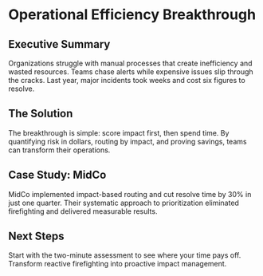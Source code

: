 # Operational Efficiency Breakthrough

## Executive Summary

Organizations struggle with manual processes that create inefficiency and wasted resources. Teams chase alerts while expensive issues slip through the cracks. Last year, major incidents took weeks and cost six figures to resolve.

## The Solution

The breakthrough is simple: score impact first, then spend time. By quantifying risk in dollars, routing by impact, and proving savings, teams can transform their operations.

## Case Study: MidCo

MidCo implemented impact-based routing and cut resolve time by 30% in just one quarter. Their systematic approach to prioritization eliminated firefighting and delivered measurable results.

## Next Steps

Start with the two-minute assessment to see where your time pays off. Transform reactive firefighting into proactive impact management.